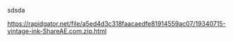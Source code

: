 sdsda


https://rapidgator.net/file/a5ed4d3c318faacaedfe81914559ac07/19340715-vintage-ink-ShareAE.com.zip.html

